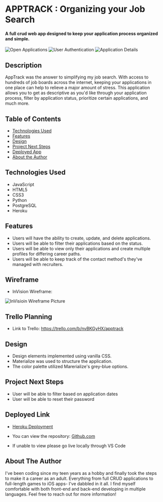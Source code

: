 # APPTRACK : Organizing your Job Search

#### A full crud web app designed to keep your application process organized and simple.
<img src="https://i.imgur.com/gqpMla3.png" alt="Open Applications"/>
<img src="https://i.imgur.com/2vNIflL.png" alt="User Authentication"/>
<img src="./images/Screenshot3.png" alt="Application Details"/>


## Description
AppTrack was the answer to simplifying my job search. With access to hundreds of job boards across the internet, keeping your applications in one place can help to relieve a major amount of stress. This application allows you to get as descriptive as you'd like through your application process, filter by application status, prioritize certain applications, and much more.

## Table of Contents
* [Technologies Used](#technologiesused)
* [Features](#features)
* [Design](#design)
* [Project Next Steps](#nextsteps)
* [Deployed App](#deployment)
* [About the Author](#author)

## <a name="technologiesused"></a>Technologies Used
* JavaScript
* HTML5
* CSS3
* Python
* PostgreSQL
* Heroku


## <a name="features"></a>Features
* Users will have the ability to create, update, and delete applications.
* Users will be able to filter their applications based on the status.
* Users will be able to view only their applications and create multiple profiles for differing career paths.
* Users will be able to keep track of the contact method's they've managed with recruiters.

## Wireframe
* InVision Wireframe:
<img src="https://files.slack.com/files-pri/T0351JZQ0-F03P8H1HU49/screen_shot_2022-07-08_at_4.47.27_pm.png" alt="InVisioin Wireframe Picture"/>

## Trello Planning
* Link to Trello: https://trello.com/b/nvBKGyHX/apptrack

## <a name="design"></a>Design
* Design elements implemented using vanilla CSS.
* Materialize was used to structure the application.
* The color palette utilized Marerialize's grey-blue options.


## <a name="nextsteps"></a>Project Next Steps
* User will be able to filter based on application dates
* User will be able to reset their password

## <a name="deployment"></a>Deployed Link
* [Heroku Deployment](https://apptrack2022.herokuapp.com/)

* You can view the repository:
[Github.com](https://github.com/CoryMetcalf96/apptrack)
* If unable to view please go live locally through VS Code
    

## <a name="author"></a>About The Author
I've been coding since my teen years as a hobby and finally took the steps to make it a career as an adult. Everything from full CRUD applications to full-length games to iOS apps- I've dabbled in it all. I find myself comfortable with both front-end and back-end developing in multiple languages. Feel free to reach out for more information!